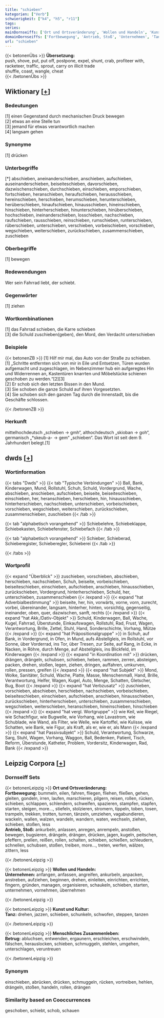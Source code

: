 ```yaml
---
title: "schieben"
kategorien: ["Verb"]
schwierigkeit: ["k4", "h5", "r11"]
tags:
series:
mainDornseiffs: ['Ort und Ortsveränderung', 'Wollen und Handeln', 'Kunst und Kultur', 'Menschliches Zusammenleben']
domainDornseiffs: ['Fortbewegung', 'Antrieb, Stoß', 'Unternehmen', 'Tanz', 'Betrug']
url: "schieben"
---
```


{{< betonenÜbs >}}
**Übersetzung:**  
push, shove, put, put off, postpone, expel, shunt, crab, profiteer with, racketeer, traffic, sprout, carry on  illicit trade  
shuffle, coast, wangle, cheat  
{{< /betonenÜbs >}}

## Wiktionary [[+](https://de.wiktionary.org/wiki/schieben)]

### Bedeutungen
[1] einen Gegenstand durch mechanischen Druck bewegen  
[2] etwas an eine Stelle tun  
[3] jemand für etwas verantwortlich machen  
[4] langsam gehen  

### Synonyme
[1] drücken  

### Unterbegriffe
[*] abschieben, aneinanderschieben, anschieben, aufschieben, auseinanderschieben, beiseiteschieben, davorschieben, dazwischenschieben, durchschieben, einschieben, emporschieben, fortschieben, heranschieben, heraufschieben, herausschieben, hereinschieben, herschieben, herumschieben, herunterschieben, herüberschieben, hinaufschieben, hinausschieben, hineinschieben, hinschieben, hinterherschieben, hinunterschieben, hinüberschieben, hochschieben, ineinanderschieben, losschieben, nachschieben, raufschieben, rausschieben, reinschieben, rumschieben, runterschieben, rüberschieben, unterschieben, verschieben, vorbeischieben, vorschieben, wegschieben, weiterschieben, zurückschieben, zusammenschieben, zuschieben  

### Oberbegriffe
[1] bewegen  

### Redewendungen
Wer sein Fahrrad liebt, der schiebt.  

### Gegenwörter
[1] ziehen  

### Wortkombinationen
[1] das Fahrrad schieben, die Karre schieben  
[3] die Schuld zuschieben(geben), den Mord, den Verdacht unterschieben  

### Beispiele
{{< betonenZB >}}
[1] Hilf mir mal, das Auto von der Straße zu schieben.  
[1] „Schritte entfernten sich von mir in Eile und Entsetzen, Türen wurden aufgemacht und zugeschlagen, im Nebenzimmer hub ein aufgeregtes Hin und Widerrennen an, Kastentüren knarrten und Möbelstücke schienen geschoben zu werden.“[2][3]  
[2] Er schob sich den letzten Bissen in den Mund.  
[3] Sie schoben die ganze Schuld auf ihren Vorgesetzten.  
[4] Sie schoben sich den ganzen Tag durch die Innenstadt, bis die Geschäfte schlossen.  

{{< /betonenZB >}}
### Herkunft
mittelhochdeutsch „schieben → gmh“, althochdeutsch „skioban → goh“, germanisch „*skeub-a- → gem“ „schieben“. Das Wort ist seit dem 9. Jahrhundert belegt.[1]  



## dwds [[+](https://www.dwds.de/wb/schieben)]

### Wortinformation
{{< tabs "Dwds" >}}
{{< tab "Typische Verbindungen" >}}
Ball, Bank, Kinderwagen, Mund, Rollstuhl, Schuh, Schuld, Vordergrund, Wache, abschieben, anschieben, aufschieben, beiseite, beiseiteschieben, einschieben, her, heranschieben, herschieben, hin, hinausschieben, hinterherschieben, nachschieben, unterschieben, vorbeischieben, vorschieben, wegschieben, weiterschieben, zurückschieben, zusammenschieben, zuschieben
{{< /tab >}}

{{< tab "alphabetisch vorangehend" >}}
Schiebelehre, Schiebeklappe, Schiebekasten, Schiebefenster, Schiebefach
{{< /tab >}}

{{< tab "alphabetisch vorangehend" >}}
Schieber, Schieberad, Schieberegister, Schieberegler, Schieberei
{{< /tab >}}

{{< /tabs >}}

### Wortprofil
{{< expand "Überblick" >}} zuschieben, vorschieben, abschieben, herschieben, nachschieben, Schuh, beiseite, vorbeischieben, beiseiteschieben, einschieben, aufschieben, anschieben, hinausschieben, zurückschieben, Vordergrund, hinterherschieben, Schuld, her, unterschieben, zusammenschieben {{< /expand >}}
{{< expand "hat Adverbialbestimmung" >}} beiseite, her, hin, vorwärts, vorne, vorn, zurecht, vorbei, übereinander, langsam, hinterher, hinten, vorsichtig, gegenseitig, ineinander, oben, quer, dazwischen, sanft, rechts {{< /expand >}}
{{< expand "hat Akk./Dativ-Objekt" >}} Schuld, Kinderwagen, Ball, Wache, Kugel, Fahrrad, Überstunde, Einkaufswagen, Rollstuhl, Rad, Frust, Wagen, Verantwortung, Brille, Zettel, Stuhl, Hand, Sonderschichte, Vorhang, Mütze {{< /expand >}}
{{< expand "hat Präpositionalgruppe" >}} in Schuh, auf Bank, in Vordergrund, in Ofen, in Mund, aufs Abstellgleis, im Rollstuhl, vor Sonne, über Vorderrad, ins Tor, über Tresen, zur Seite, auf Rang, in Ecke, in Nacken, in Röhre, durch Menge, auf Abstellgleis, ins Blickfeld, im Kinderwagen {{< /expand >}}
{{< expand "in Koordination mit" >}} drücken, drängen, drängeln, schubsen, schieben, heben, rammen, zerren, absteigen, packen, drehen, stoßen, legen, ziehen, dringen, auffahren, umkurven, rollen, pressen, greifen {{< /expand >}}
{{< expand "hat Subjekt" >}} Mond, Wolke, Sanitäter, Schuld, Wache, Platte, Masse, Menschenmaß, Hand, Brille, Verantwortung, Helfer, Wagen, Kugel, Auto, Menge, Schatten, Gletscher, Bug, Boot {{< /expand >}}
{{< expand "hat Verbzusatz" >}} zuschieben, vorschieben, abschieben, herschieben, nachschieben, vorbeischieben, beiseiteschieben, einschieben, aufschieben, anschieben, hinausschieben, zurückschieben, hinterherschieben, unterschieben, zusammenschieben, wegschieben, weiterschieben, heranschieben, hineinschieben, hinschieben {{< /expand >}}
{{< expand "hat vergl. Wortgruppe" >}} wie Keil, wie Riegel, wie Schachfigur, wie Bugwelle, wie Vorhang, wie Lavastrom, wie Schublade, wie Wand, als Filter, wie Welle, wie Kartoffel, wie Kulisse, wie Schatten, wie Bank, wie Figur, als Kraft, als er, wie er, als Mann {{< /expand >}}
{{< expand "hat Passivsubjekt" >}} Schuld, Verantwortung, Schwarze, Sarg, Stuhl, Wagen, Vorhang, Waggon, Ball, Bedenken, Patient, Tisch, Reform, Überstunde, Katheter, Problem, Vordersitz, Kinderwagen, Rad, Bank {{< /expand >}}

## Leipzig Corpora [[+](https://corpora.uni-leipzig.de/en/res?word=schieben&corpusId=deu_newscrawl-public_2018)]

### Dornseiff Sets
{{< betonenLeipzig >}}
**Ort und Ortsveränderung:**  
**Fortbewegung:** bummeln, eilen, fahren, fliegen, fliehen, fließen, gehen, gleiten, gondeln, irren, laufen, marschieren, pilgern, reisen, rollen, rücken, schieben, schlappen, schlendern, schweifen, spazieren, stampfen, stapfen, starten, steigen, more..., stiefeln, stolzieren, stromern, tippeln, toben, tosen, trampeln, trekken, trotten, turnen, tänzeln, umziehen, vagabundieren, wackeln, wallen, walzen, wandeln, wandern, waten, wechseln, ziehen, schieben, stoßen, less  
**Antrieb, Stoß:** ankurbeln, anlassen, anregen, anrempeln, anstoßen, bewegen, bugsieren, drängeln, drängen, drücken, jagen, kugeln, peitschen, pfeffern, prellen, reißen, rollen, schalten, schieben, schießen, schleudern, schnellen, schubsen, stoßen, treiben, more..., treten, werfen, wälzen, zittern, less  

{{< /betonenLeipzig >}}


{{< betonenLeipzig >}}
**Wollen und Handeln:**  
**Unternehmen:** anfangen, anfassen, angreifen, ankurbeln, anpacken, anstreben, aufziehen, beginnen, drehen, einleiten, einrichten, errichten, fingern, gründen, managen, organisieren, schaukeln, schieben, starten, unternehmen, vornehmen, übernehmen  

{{< /betonenLeipzig >}}


{{< betonenLeipzig >}}
**Kunst und Kultur:**  
**Tanz:** drehen, jazzen, schieben, schunkeln, schwofen, steppen, tanzen  

{{< /betonenLeipzig >}}


{{< betonenLeipzig >}}
**Menschliches Zusammenleben:**  
**Betrug:** abluchsen, entwenden, ergaunern, erschleichen, erschwindeln, fälschen, herauslocken, schieben, schmuggeln, stehlen, umgehen, unterschlagen, veruntreuen  

{{< /betonenLeipzig >}}

### Synonym
einschieben, abrücken, drücken, schmuggeln, rücken, vortreiben, hehlen, drängeln, stoßen, handeln, rollen, drängen


### Similarity based on Cooccurrences
geschoben, schiebt, schob, schauen

